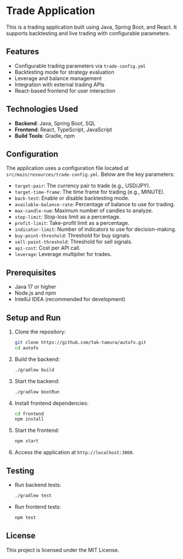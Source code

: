 # Trade Application

This is a trading application built using Java, Spring Boot, and React. It supports backtesting and live trading with configurable parameters.

## Features

- Configurable trading parameters via `trade-config.yml`
- Backtesting mode for strategy evaluation
- Leverage and balance management
- Integration with external trading APIs
- React-based frontend for user interaction

## Technologies Used

- **Backend**: Java, Spring Boot, SQL
- **Frontend**: React, TypeScript, JavaScript
- **Build Tools**: Gradle, npm

## Configuration

The application uses a configuration file located at `src/main/resources/trade-config.yml`. Below are the key parameters:

- `target-pair`: The currency pair to trade (e.g., USD/JPY).
- `target-time-frame`: The time frame for trading (e.g., MINUTE).
- `back-test`: Enable or disable backtesting mode.
- `available-balance-rate`: Percentage of balance to use for trading.
- `max-candle-num`: Maximum number of candles to analyze.
- `stop-limit`: Stop-loss limit as a percentage.
- `profit-limit`: Take-profit limit as a percentage.
- `indicator-limit`: Number of indicators to use for decision-making.
- `buy-point-threshold`: Threshold for buy signals.
- `sell-point-threshold`: Threshold for sell signals.
- `api-cost`: Cost per API call.
- `leverage`: Leverage multiplier for trades.

## Prerequisites

- Java 17 or higher
- Node.js and npm
- IntelliJ IDEA (recommended for development)

## Setup and Run

1. Clone the repository:
   ```bash
   git clone https://github.com/tak-tamura/autofx.git
   cd autofx
   ```

2. Build the backend:
   ```bash
   ./gradlew build
   ```

3. Start the backend:
   ```bash
   ./gradlew bootRun
   ```

4. Install frontend dependencies:
   ```bash
   cd frontend
   npm install
   ```

5. Start the frontend:
   ```bash
   npm start
   ```

6. Access the application at `http://localhost:3000`.

## Testing

- Run backend tests:
  ```bash
  ./gradlew test
  ```

- Run frontend tests:
  ```bash
  npm test
  ```

## License

This project is licensed under the MIT License.